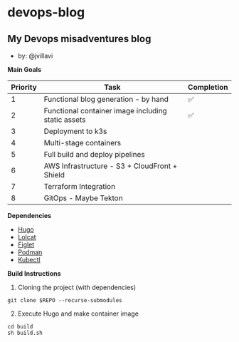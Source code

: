 # devops-blog

## My Devops misadventures blog
- by: @jvillavi

**Main Goals**

| Priority | Task | Completion |
|----------|------|------------|
| 1 | Functional blog generation - by hand | ✅ |
| 2 | Functional container image including static assets | ✅ |
| 3 | Deployment to k3s | |
| 4 | Multi-stage containers | |
| 5 | Full build and deploy pipelines | |
| 6 | AWS Infrastructure - S3 + CloudFront + Shield | |
| 7 | Terraform Integration | |
| 8 | GitOps - Maybe Tekton | |

**Dependencies**

- [Hugo](https://gohugo.io)
- [Lolcat](https://github.com/busyloop/lolcat)
- [Figlet](http://www.figlet.org)
- [Podman](https://podman.io)
- [Kubectl](https://kubernetes.io/docs/reference/kubectl/)

**Build Instructions**

1. Cloning the project (with dependencies)

```
git clone $REPO --recurse-submodules
```

2. Execute Hugo and make container image

```
cd build
sh build.sh
```
